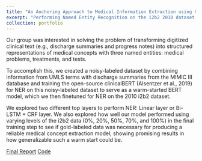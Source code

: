 ```yaml
---
title: "An Anchoring Approach to Medical Information Extraction using Clinical BERT Embeddings (May 2020)"
excerpt: "Performing Named Entity Recognition on the i2b2 2010 dataset using clinicalBERT and an anchoring approach, warm-starting clinicalBERT embeddings with noisy-labeled MIMIC III notes using UMLS terms."
collection: portfolio
---
```

Our group was interested in solving the problem of transforming digitized clinical text (e.g., discharge summaries and progress notes) into structured representations of medical concepts with three named entities: medical problems, treatments, and tests.

To accomplish this, we created a noisy-labeled dataset by combining information from UMLS terms with discharge summaries from the MIMIC III database and training the open-source clinicalBERT (Alsentzer et al., 2019) for NER on this noisy-labeled dataset to serve as a warm-started BERT model, which we then finetuned for NER on the 2010 i2b2 dataset. 

We explored two different top layers to perform NER: Linear layer or Bi-LSTM + CRF layer. We also explored how well our model performed using varying levels of the i2b2 data (0%, 20%, 50%, 70%, and 100%) in the final training step to see if gold-labeled data was necessary for producing a reliable medical concept extraction model, showing promising results in how generalizable such a warm start could be.

[Final Report](/images/Anchoring_clinicalBERT_NER.pdf) [Code](https://github.com/hamzatazib/Anchoring_clinicalBERT_NER)
